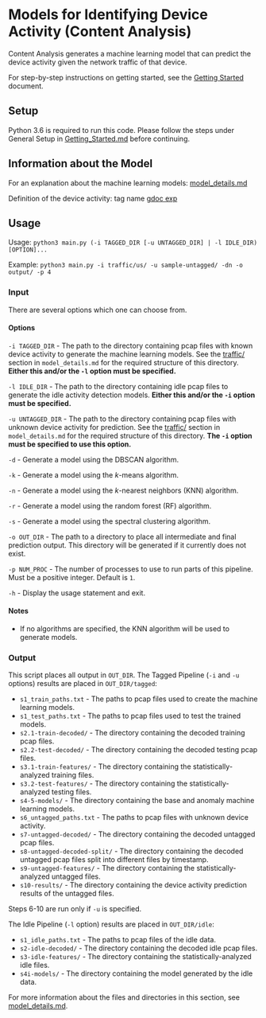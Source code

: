 # Models for Identifying Device Activity (Content Analysis)

Content Analysis generates a machine learning model that can predict the device activity given the network traffic of that device.

For step-by-step instructions on getting started, see the [Getting Started](../Getting_Started.md) document.

## Setup

Python 3.6 is required to run this code. Please follow the steps under General Setup in [Getting_Started.md](../Getting_Started.md#general-setup) before continuing.

## Information about the Model

For an explanation about the machine learning models: [model_details.md](model_details.md)

Definition of the device activity: tag name 
[gdoc exp](https://docs.google.com/document/d/1_s6brtocKG0zpdTVNWOxZZdJ1WSkJKKw9gbZh_32WJU/edit)

## Usage

Usage: `python3 main.py (-i TAGGED_DIR [-u UNTAGGED_DIR] | -l IDLE_DIR) [OPTION]...`

Example: `python3 main.py -i traffic/us/ -u sample-untagged/ -dn -o output/ -p 4`

### Input

There are several options which one can choose from.

#### Options

`-i TAGGED_DIR` - The path to the directory containing pcap files with known device activity to generate the machine learning models. See the [traffic/](model_details.md#traffic) section in `model_details.md` for the required structure of this directory. **Either this and/or the `-l` option must be specified.**

`-l IDLE_DIR` - The path to the directory containing idle pcap files to generate the idle activity detection models. **Either this and/or the `-i` option must be specified.**

`-u UNTAGGED_DIR` - The path to the directory containing pcap files with unknown device activity for prediction. See the [traffic/](model_details.md#traffic) section in `model_details.md` for the required structure of this directory. **The `-i` option must be specified to use this option.**

`-d` - Generate a model using the DBSCAN algorithm.

`-k` - Generate a model using the *k*-means algorithm.

`-n` - Generate a model using the *k*-nearest neighbors (KNN) algorithm.

`-r` - Generate a model using the random forest (RF) algorithm.

`-s` - Generate a model using the spectral clustering algorithm.

`-o OUT_DIR` - The path to a directory to place all intermediate and final prediction output. This directory will be generated if it currently does not exist.

`-p NUM_PROC` - The number of processes to use to run parts of this pipeline. Must be a positive integer. Default is `1`.

`-h` - Display the usage statement and exit.

#### Notes

- If no algorithms are specified, the KNN algorithm will be used to generate models.

### Output

This script places all output in `OUT_DIR`. The Tagged Pipeline (`-i` and `-u` options) results are placed in `OUT_DIR/tagged`:

- `s1_train_paths.txt` - The paths to pcap files used to create the machine learning models.
- `s1_test_paths.txt` - The paths to pcap files used to test the trained models.
- `s2.1-train-decoded/` - The directory containing the decoded training pcap files.
- `s2.2-test-decoded/` - The directory containing the decoded testing pcap files.
- `s3.1-train-features/` - The directory containing the statistically-analyzed training files.
- `s3.2-test-features/` - The directory containing the statistically-analyzed testing files.
- `s4-5-models/` - The directory containing the base and anomaly machine learning models.
- `s6_untagged_paths.txt` - The paths to pcap files with unknown device activity.
- `s7-untagged-decoded/` - The directory containing the decoded untagged pcap files.
- `s8-untagged-decoded-split/` - The directory containing the decoded untagged pcap files split into different files by timestamp.
- `s9-untagged-features/` - The directory containing the statistically-analyzed untagged files.
- `s10-results/` - The directory containing the device activity prediction results of the untagged files.

Steps 6-10 are run only if `-u` is specified.

The Idle Pipeline (`-l` option) results are placed in `OUT_DIR/idle`:

- `s1_idle_paths.txt` - The paths to pcap files of the idle data.
- `s2-idle-decoded/` - The directory containing the decoded idle pcap files.
- `s3-idle-features/` - The directory containing the statistically-analyzed idle files.
- `s4i-models/` - The directory containing the model generated by the idle data.

For more information about the files and directories in this section, see [model_details.md](model_details.md#scripts).

